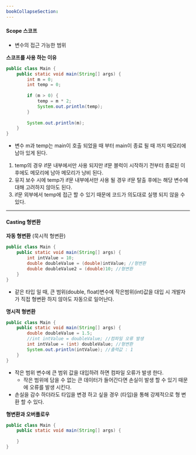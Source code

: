 ```yaml
---
bookCollapseSection:
---
```


#### Scope 스코프
- 변수의 접근 가능한 범위

**스코프를 사용 하는 이유**
```java
public class Main {
	public static void main(String[] args) {
		int m = 0;
		int temp = 0;
		
		if (m > 0) {
			temp = m * 2;
			System.out.println(temp);
		}
		
		System.out.println(m);
	}
}
```
- 변수 m과 temp는 main이 호출 되었을 때 부터 main이 종료 될 때 까지 메모리에 남아 있게 된다.

1.  temp의 경우 if문 내부에서만 사용 되지만 if문 블럭이 시작하기 전부터 종료된 이후에도 메모리에 남아 메모리가 낭비 된다.
2. 유지 보수 시에 temp가 if문 내부에서만 사용 될 경우 if문 탈출 후에는 해당 변수에 대해 고려하지 않아도 된다.
3. if문 외부에서 temp에 접근 할 수 있기 때문에 코드가 의도대로 실행 되지 않을 수 있다.

---

#### Casting 형변환

**자동 형변환** (묵시적 형변환)
```java
public class Main {
	public static void main(String[] args) {
		int intValue = 10;
		double doubleValue = (double)intValue; //형변환
		double doubleValue2 = (double)10; //형변환
	}
}
```
- 같은 타입 일 때, 큰 범위(double, float)변수에 작은범위(int)값을 대입 시 개발자가 직접 형변환 하지 않아도 자동으로 일어난다.

**명시적 형변환**
```java
public class Main {
	public static void main(String[] args) {
		double doubleValue = 1.5;
		//int intValue = doubleValue; //컴파일 오류 발생
		int intValue = (int) doubleValue; //형변환
		System.out.println(intValue); //출력값 : 1
	}
}
```
- 작은 범위 변수에 큰 범위 값을 대입하려 하면 컴파일 오류가 발생 한다.
	- 작은 범위에 담을 수 없는 큰 데이터가 들어간다면 손실이 발생 할 수 있기 때문에 오류를 발생 시킨다.
- 손실을 감수 하더라도 타입을 변경 하고 싶을 경우 (타입)을 통해 강제적으로 형 변환 할 수 있다.

**형변환과 오버플로우**
```java
public class Main {
	public static void main(String[] args) {
	
	}
}
```